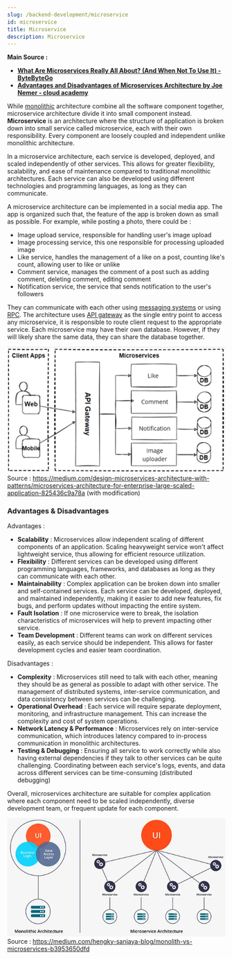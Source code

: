 ```yaml
---
slug: /backend-development/microservice
id: microservice
title: Microservice
description: Microservice
---
```


**Main Source :**

- **[What Are Microservices Really All About? (And When Not To Use It) - ByteByteGo](https://youtu.be/lTAcCNbJ7KE?si=9iNSTooup4bKqm5g)**
- **[Advantages and Disadvantages of Microservices Architecture by Joe Nemer - cloud academy](https://cloudacademy.com/blog/microservices-architecture-challenge-advantage-drawback/)**

While [monolithic](/backend-development/monolithic) architecture combine all the software component together, microservice architecture divide it into small component instead. **Microservice** is an architecture where the structure of application is broken down into small service called microservice, each with their own responsibility. Every component are loosely coupled and independent unlike monolithic architecture.

In a microservice architecture, each service is developed, deployed, and scaled independently of other services. This allows for greater flexibility, scalability, and ease of maintenance compared to traditional monolithic architectures. Each service can also be developed using different technologies and programming languages, as long as they can communicate.

A microservice architecture can be implemented in a social media app. The app is organized such that, the feature of the app is broken down as small as possible. For example, while posting a photo, there could be :

- Image upload service, responsible for handling user's image upload
- Image processing service, this one responsible for processing uploaded image
- Like service, handles the management of a like on a post, counting like's count, allowing user to like or unlike
- Comment service, manages the comment of a post such as adding comment, deleting comment, editing comment
- Notification service, the service that sends notification to the user's followers

They can communicate with each other using [messaging systems](/backend-development/message-broker) or using [RPC](/backend-development/rpc). The architecture uses [API gateway](/backend-development/apis-server-logic#api-gateway) as the single entry point to access any microservice, it is responsible to route client request to the appropriate service. Each microservice may have their own database. However, if they will likely share the same data, they can share the database together.

![Example of microservice architecture](./microservice-example.png)  
Source : https://medium.com/design-microservices-architecture-with-patterns/microservices-architecture-for-enterprise-large-scaled-application-825436c9a78a (with modification)

### Advantages & Disadvantages

Advantages :

- **Scalability** : Microservices allow independent scaling of different components of an application. Scaling heavyweight service won't affect lightweight service, thus allowing for efficient resource utilization.
- **Flexibility** : Different services can be developed using different programming languages, frameworks, and databases as long as they can communicate with each other.
- **Maintainability** : Complex application can be broken down into smaller and self-contained services. Each service can be developed, deployed, and maintained independently, making it easier to add new features, fix bugs, and perform updates without impacting the entire system.
- **Fault Isolation** : If one microservice were to break, the isolation characteristics of microservices will help to prevent impacting other service.
- **Team Development** : Different teams can work on different services easily, as each service should be independent. This allows for faster development cycles and easier team coordination.

Disadvantages :

- **Complexity** : Microservices still need to talk with each other, meaning they should be as general as possible to adapt with other service. The management of distributed systems, inter-service communication, and data consistency between services can be challenging.
- **Operational Overhead** : Each service will require separate deployment, monitoring, and infrastructure management. This can increase the complexity and cost of system operations.
- **Network Latency & Performance** : Microservices rely on inter-service communication, which introduces latency compared to in-process communication in monolithic architectures.
- **Testing & Debugging** : Ensuring all service to work correctly while also having external dependencies if they talk to other services can be quite challenging. Coordinating between each service's logs, events, and data across different services can be time-consuming (distributed debugging)

Overall, microservices architecture are suitable for complex application where each component need to be scaled independently, diverse development team, or frequent update for each component.

![Microservice vs monolithic architecture](./microservice-vs-monolithic.png)  
Source : https://medium.com/hengky-sanjaya-blog/monolith-vs-microservices-b3953650dfd

